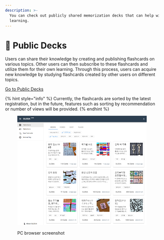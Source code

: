 ```yaml
---
description: >-
  You can check out publicly shared memorization decks that can help with your
  learning.
---
```


# 🍏 Public Decks

Users can share their knowledge by creating and publishing flashcards on various topics. Other users can then subscribe to these flashcards and utilize them for their own learning. Through this process, users can acquire new knowledge by studying flashcards created by other users on different topics.

[Go to Public Decks](https://olosia.com/decks)

{% hint style="info" %}
Currently, the flashcards are sorted by the latest registration, but in the future, features such as sorting by recommendation or number of views will be provided.
{% endhint %}

<figure><img src="../.gitbook/assets/decks_en.png" alt=""><figcaption><p>PC browser screenshot</p></figcaption></figure>
